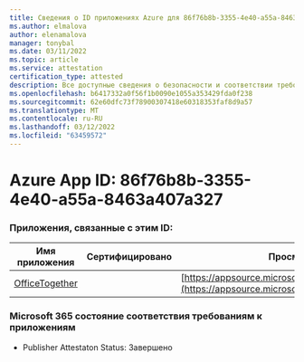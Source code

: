 ```yaml
---
title: Сведения о ID приложениях Azure для 86f76b8b-3355-4e40-a55a-8463a407a327
ms.author: elmalova
author: elenamalova
manager: tonybal
ms.date: 03/11/2022
ms.topic: article
ms.service: attestation
certification_type: attested
description: Все доступные сведения о безопасности и соответствии требованиям для 86f76b8b-3355-4e40-a55a-8463a407a327.
ms.openlocfilehash: b6417332a0f56f1b0090e1055a353429fda0f238
ms.sourcegitcommit: 62e60dfc73f78900307418e60318353faf8d9a57
ms.translationtype: MT
ms.contentlocale: ru-RU
ms.lasthandoff: 03/12/2022
ms.locfileid: "63459572"
---
```

# <a name="azure-app-id-86f76b8b-3355-4e40-a55a-8463a407a327"></a>Azure App ID: 86f76b8b-3355-4e40-a55a-8463a407a327


### <a name="apps-associated-with-this-id"></a>Приложения, связанные с этим ID:
| **Имя приложения** | **Сертифицировано** | **Просмотр в AppSource** |
|--------------|---------------|-----------------------|
| [OfficeTogether](../forward/WA200003767) |  | [https://appsource.microsoft.com/product/office/WA200003767](https://appsource.microsoft.com/product/office/WA200003767) |

### <a name="microsoft-365-app-compliance-status"></a>Microsoft 365 состояние соответствия требованиям к приложениям
- Publisher Attestaton Status: Завершено
